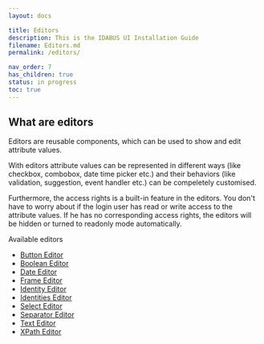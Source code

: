 ```yaml
---
layout: docs

title: Editors
description: This is the IDABUS UI Installation Guide
filename: Editors.md
permalink: /editors/

nav_order: 7
has_children: true
status: in progress
toc: true
---
```

## What are editors
Editors are reusable components, which can be used to show and edit attribute values.

With editors attribute values can be represented in different ways (like checkbox, combobox, date time picker etc.) and their behaviors (like validation, suggestion, event handler etc.) can be compeletely customised.

Furthermore, the access rights is a built-in feature in the editors. You don't have to worry about if the login user has read or write access to the attribute values. If he has no corresponding access rights, the editors will be hidden or turned to readonly mode automatically.

 Available editors 

- [Button Editor](/OCG-UI/Editors/Button-Editor) 
- [Boolean Editor](/OCG-UI/Editors/Boolean-Editor) 
- [Date Editor](/OCG-UI/Editors/Date-Editor) 
- [Frame Editor](/OCG-UI/Editors/Frame-Editor) 
- [Identity Editor](/OCG-UI/Editors/Identity-Editor) 
- [Identities Editor](/OCG-UI/Editors/Identities-Editor) 
- [Select Editor](/OCG-UI/Editors/Select-Editor) 
- [Separator Editor](/OCG-UI/Editors/Separator-Editor) 
- [Text Editor](/OCG-UI/Editors/Text-Editor) 
- [XPath Editor](/OCG-UI/Editors/XPath-Editor) 